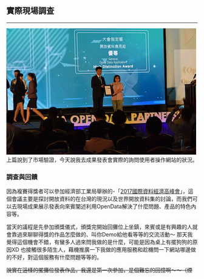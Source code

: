 ## 實際現場調查
---
![img](https://github.com/tinatyc/King-Ironman-30Day-Challenge/blob/master/2018/article/img/day18_1.jpg?raw=true)
上篇說到了市場驗證，今天說我去成果發表會實際的詢問使用者操作網站的狀況。

### 調查與回饋

因為複賽得獎者可以參加經濟部工業局舉辦的-「[2017國際資料經濟高峰會](https://www.accupass.com/event/1707280927121908918562)」，這個會議主要是探討開放資料的在台灣的現況以及世界開放資料集的討論，而我們可以去現場成果展示發表向來賓闡述利用OpenData解決了什麼問題、產品的特色內容等。

當天的議程是先參加頒獎儀式，頒獎完開始回攤位上坐鎮，來賓或是有興趣的人就會靠過來聊聊得獎的作品怎麼做的、叫你Demo給他看等等的交流活動～
那天我覺得這個機會不錯，有蠻多人過來問我做的是什麼，可能是因為桌上有擺狗狗的原因XD
也接觸很多陌生人，藉機推廣一下我做的應用服務和趁機問一下網站哪邊做的不好，對這個服務有什麼問題等等的。

~~說實在這樣的擺攤位發表作品，我還是第一次參加，是個難忘的回憶啊～～（煙~~

